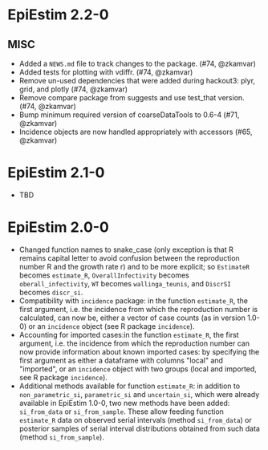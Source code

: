 # EpiEstim 2.2-0

## MISC

* Added a `NEWS.md` file to track changes to the package. (#74, @zkamvar)
* Added tests for plotting with vdiffr. (#74, @zkamvar)
* Remove un-used dependencies that were added during hackout3: plyr, grid, 
  and plotly (#74, @zkamvar)
* Remove compare package from suggests and use test_that version. (#74, @zkamvar)
* Bump minimum required version of coarseDataTools to 0.6-4 (#71, @zkamvar)
* Incidence objects are now handled appropriately with accessors (#65, @zkamvar)

# EpiEstim 2.1-0

* TBD

# EpiEstim 2.0-0

* Changed function names to snake_case (only exception is that R remains capital letter to avoid confusion between the reproduction number R and the growth rate 
r) and to be more explicit; so `EstimateR` becomes `estimate_R`, `OverallInfectivity` becomes `oberall_infectivity`, `WT` becomes `wallinga_teunis`, and `DiscrSI` becomes `discr_si`. 
* Compatibility with `incidence` package: in the function `estimate_R`, the first argument, i.e. the incidence from which the reproduction number is calculated, can now be, either a vector of case counts (as in version 1.0-0) or an `incidence` object (see R package `incidence`).
* Accounting for imported cases:in the function `estimate_R`, the first argument, i.e. the incidence from which the reproduction number can now provide information about known imported cases: by specifying the first argument as either a dataframe with columns "local" and "imported", or an `incidence` object with two groups (local and imported, see R package `incidence`).
* Additional methods available for function `estimate_R`: in addition to `non_parametric_si`, `parametric_si` and `uncertain_si`, which were already available in EpiEstim 1.0-0, two new methods have been added: `si_from_data` or `si_from_sample`. These allow feeding function `estimate_R` data on observed serial intervals (method `si_from_data`) or posterior samples of serial interval distributions obtained from such data (method `si_from_sample`). 
 
